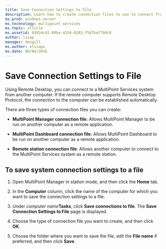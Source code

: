 ```yaml
---
title: Save Connection Settings to File
description: Learn how to create connection files to use to connect from one computer to another in MultiPoint Services
ms.prod: windows-server
ms.technology: multipoint-services
ms.topic: article
ms.assetid: 93814c41-60ba-4154-8283-f5d7baf790c0
author: lizap
manager: dongill
ms.author: elizapo
ms.date: 08/04/2016
---
```

# Save Connection Settings to File
Using Remote Desktop, you can connect to a MultiPoint Services system from another computer. If the remote computer supports Remote Desktop Protocol, the connection to the computer can be established automatically.  
  
There are three types of connection files you can create:  
  
- **MultiPoint Manager connection file**:  Allows MultiPoint Manager to be run on another computer as a remote application.  
  
- **MultiPoint Dashboard connection file**: Allows MultiPoint Dashboard to be run on another computer as a remote application.  
  
- **Remote station connection file**:  Allows another computer to connect to the MultiPoint Services system as a remote station.  
  
## To save system connection settings to a file  
  
1.  Open MultiPoint Manager in station mode, and then click the **Home** tab.  
  
2.  In the **Computer** column, click the name of the computer for which you want to save the connection settings to a file.  
  
3.  Under *computer name***Tasks**, click **Save connections to file**. The **Save Connection Settings to File** page is displayed.  
  
4.  Choose the type of connection file you want to create, and then click **OK**.  
  
5.  Choose the folder where you want to save the file, edit the **File name** if preferred, and then click **Save**.